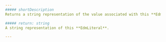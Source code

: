 ```yaml
---
##### shortDescription
Returns a string representation of the value associated with this **EdmLiteral** object.

##### return: string
A string representation of this **EdmLiteral**.

---
```

